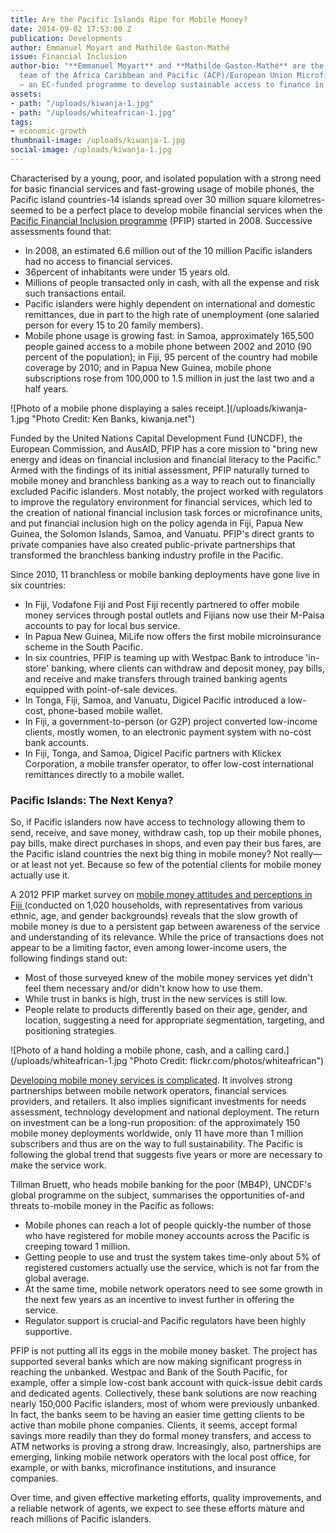 ```yaml
---
title: Are the Pacific Islands Ripe for Mobile Money?
date: 2014-09-02 17:53:00 Z
publication: Developments
author: Emmanuel Moyart and Mathilde Gaston-Mathé
issue: Financial Inclusion
author-bio: "**Emmanuel Moyart** and **Mathilde Gaston-Mathé** are the technical assistance
  team of the Africa Caribbean and Pacific (ACP)/European Union Microfinance programme
  – an EC-funded programme to develop sustainable access to finance in ACP countries."
assets:
- path: "/uploads/kiwanja-1.jpg"
- path: "/uploads/whiteafrican-1.jpg"
tags:
- economic-growth
thumbnail-image: /uploads/kiwanja-1.jpg
social-image: /uploads/kiwanja-1.jpg
---
```


<p>Characterised by a young, poor, and isolated population with a strong need for basic financial services and fast-growing usage of mobile phones, the Pacific island countries-14 islands spread over 30 million square kilometres-seemed to be a perfect place to develop mobile financial services when the <a href="http://www.pfip.org/">Pacific Financial Inclusion programme</a> (PFIP) started in 2008. Successive assessments found that:</p>



<ul>
    <li>In 2008, an estimated 6.6 million out of the 10 million Pacific islanders had no access to financial services.</li>
    <li>36percent of inhabitants were under 15 years old.</li>
    <li>Millions of people transacted only in cash, with all the expense and risk such transactions entail.</li>
    <li>Pacific islanders were highly dependent on international and domestic remittances, due in part to the high rate of unemployment (one salaried person for every 15 to 20 family members).</li>
    <li>Mobile phone usage is growing fast: in Samoa, approximately 165,500 people gained access to a mobile phone between 2002 and 2010 (90 percent of the population); in Fiji, 95 percent of the country had mobile coverage by 2010; and in Papua New Guinea, mobile phone subscriptions rose from 100,000 to 1.5 million in just the last two and a half years.</li>
  </ul>
  ![Photo of a mobile phone displaying a sales receipt.](/uploads/kiwanja-1.jpg "Photo Credit: Ken Banks, kiwanja.net")
  <p>Funded by the United Nations Capital Development Fund (UNCDF), the European Commission, and AusAID, PFIP has a core mission to "bring new energy and ideas on financial inclusion and financial literacy to the Pacific." Armed with the findings of its initial assessment, PFIP naturally turned to mobile money and branchless banking as a way to reach out to financially excluded Pacific islanders. Most notably, the project worked with regulators to improve the regulatory environment for financial services, which led to the creation of national financial inclusion task forces or microfinance units, and put financial inclusion high on the policy agenda in Fiji, Papua New Guinea, the Solomon Islands, Samoa, and Vanuatu. PFIP's direct grants to private companies have also created public-private partnerships that transformed the branchless banking industry profile in the Pacific. </p>
  <p>Since 2010, 11 branchless or mobile banking deployments have gone live in six countries:</p>
  <ul>
    <li>In Fiji, Vodafone Fiji and Post Fiji recently partnered to offer mobile money services through postal outlets and Fijians now use their M-Paisa accounts to pay for local bus service.</li>
    <li>In Papua New Guinea, MiLife now offers the first mobile microinsurance scheme in the South Pacific.</li>
    <li>In six countries, PFIP is teaming up with Westpac Bank to introduce 'in-store' banking, where clients can withdraw and deposit money, pay bills, and receive and make transfers through trained banking agents equipped with point-of-sale devices.</li>
    <li>In Tonga, Fiji, Samoa, and Vanuatu, Digicel Pacific introduced a low-cost, phone-based mobile wallet.</li>
    <li>In Fiji, a government-to-person (or G2P) project converted low-income clients, mostly women, to an electronic payment system with no-cost bank accounts.</li>
    <li>In Fiji, Tonga, and Samoa, Digicel Pacific partners with Klickex Corporation, a mobile transfer operator, to offer low-cost international remittances directly to a mobile wallet.</li>
  </ul>
  <h3>Pacific Islands: The Next Kenya?</h3>
  <p>So, if Pacific islanders now have access to technology allowing them to send, receive, and save money, withdraw cash, top up their mobile phones, pay bills, make direct purchases in shops, and even pay their bus fares, are the Pacific island countries the next big thing in mobile money? Not really—or at least not yet. Because so few of the potential clients for mobile money actually use it. </p>
  <p>A 2012 PFIP market survey on <a href="http://www.pfip.org/resources/uploads/attachments/documents/Omnibus_Survey_Findings.pdf">mobile money attitudes and perceptions in Fiji </a> (conducted on 1,020 households, with representatives from various ethnic, age, and gender backgrounds) reveals that the slow growth of mobile money is due to a persistent gap between awareness of the service and understanding of its relevance. While the price of transactions does not appear to be a limiting factor, even among lower-income users, the following findings stand out:</p>
  <ul>
    <li>Most of those surveyed knew of the mobile money services yet didn't feel them necessary and/or didn't know how to use them.</li>
    <li>While trust in banks is high, trust in the new services is still low.</li>
    <li>People relate to products differently based on their age, gender, and location, suggesting a need for appropriate segmentation, targeting, and positioning strategies.</li>
  </ul>
  ![Photo of a hand holding a mobile phone, cash, and a calling card.](/uploads/whiteafrican-1.jpg "Photo Credit: flickr.com/photos/whiteafrican") 
  <p><a href="http://dai.com/news-publications/news/qa-dai%E2%80%99s-brigit-helms-benefits-bringing-mobile-banking-unbanked?utm_campaign=guardian">Developing mobile money services is complicated</a>. It involves strong partnerships between mobile network operators, financial services providers, and retailers. It also implies significant investments for needs assessment, technology development and national deployment. The return on investment can be a long-run proposition: of the approximately 150 mobile money deployments worldwide, only 11 have more than 1 million subscribers and thus are on the way to full sustainability. The Pacific is following the global trend that suggests five years or more are necessary to make the service work.</p>
  <p>Tillman Bruett, who heads mobile banking for the poor (MB4P), UNCDF's global programme on the subject, summarises the opportunities of-and threats to-mobile money in the Pacific as follows:</p>
  <ul>
    <li>Mobile phones can reach a lot of people quickly-the number of those who have registered for mobile money accounts across the Pacific is creeping toward 1 million.</li>
    <li>Getting people to use and trust the system takes time-only about 5% of registered customers actually use the service, which is not far from the global average.</li>
    <li>At the same time, mobile network operators need to see some growth in the next few years as an incentive to invest further in offering the service.</li>
    <li>Regulator support is crucial-and Pacific regulators have been highly supportive.</li>
  </ul> 
  <p>PFIP is not putting all its eggs in the mobile money basket. The project has supported several banks which are now making significant progress in reaching the unbanked. Westpac and Bank of the South Pacific, for example, offer a simple low-cost bank account with quick-issue debit cards and dedicated agents. Collectively, these bank solutions are now reaching nearly 150,000 Pacific islanders, most of whom were previously unbanked. In fact, the banks seem to be having an easier time getting clients to be active than mobile phone companies. Clients, it seems, accept formal savings more readily than they do formal money transfers, and access to ATM networks is proving a strong draw. Increasingly, also, partnerships are emerging, linking mobile network operators with the local post office, for example, or with banks, microfinance institutions, and insurance companies. </p>
  <p>Over time, and given effective marketing efforts, quality improvements, and a reliable network of agents, we expect to see these efforts mature and reach millions of Pacific islanders.</p>
